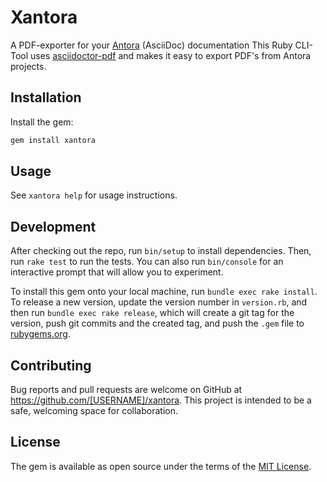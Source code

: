 # Xantora

A PDF-exporter for your [Antora](https://antora.org/) (AsciiDoc) documentation
This Ruby CLI-Tool uses [asciidoctor-pdf](https://asciidoctor.org/docs/asciidoctor-pdf/) and makes it easy to export PDF's from Antora projects.

## Installation

Install the gem:

```sh
gem install xantora
```

## Usage

See `xantora help` for usage instructions.

## Development

After checking out the repo, run `bin/setup` to install dependencies. Then, run `rake test` to run the tests. You can also run `bin/console` for an interactive prompt that will allow you to experiment.

To install this gem onto your local machine, run `bundle exec rake install`. To release a new version, update the version number in `version.rb`, and then run `bundle exec rake release`, which will create a git tag for the version, push git commits and the created tag, and push the `.gem` file to [rubygems.org](https://rubygems.org).

## Contributing

Bug reports and pull requests are welcome on GitHub at https://github.com/[USERNAME]/xantora. This project is intended to be a safe, welcoming space for collaboration.

## License

The gem is available as open source under the terms of the [MIT License](https://opensource.org/licenses/MIT).
